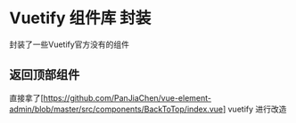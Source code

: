 # Vuetify 组件库 封装

封装了一些Vuetify官方没有的组件

## 返回顶部组件

直接拿了[https://github.com/PanJiaChen/vue-element-admin/blob/master/src/components/BackToTop/index.vue] vuetify 
进行改造



